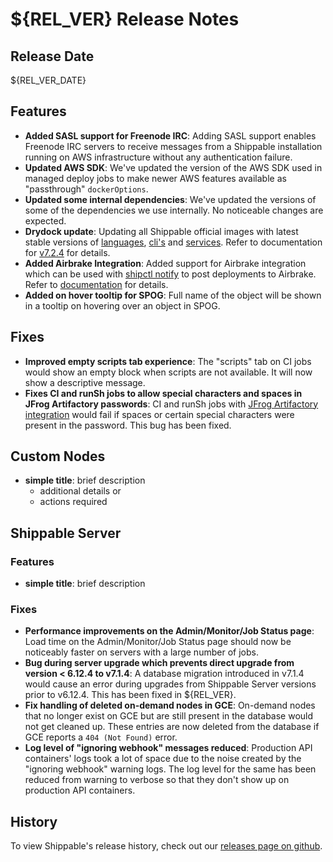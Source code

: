 # ${REL_VER} Release Notes

## Release Date

${REL_VER_DATE}

## Features

- **Added SASL support for Freenode IRC**: Adding SASL support enables Freenode IRC servers to receive messages from a Shippable installation running on AWS infrastructure without any authentication failure.
- **Updated AWS SDK**: We've updated the version of the AWS SDK used in managed deploy jobs to make newer AWS features available as "passthrough" `dockerOptions`.
- **Updated some internal dependencies**: We've updated the versions of some of the dependencies we use internally. No noticeable changes are expected.
- **Drydock update**: Updating all Shippable official images with latest stable versions of [languages](http://docs.shippable.com/platform/runtime/machine-image/language-versions/), [cli's](http://docs.shippable.com/platform/runtime/machine-image/cli-versions/) and [services](http://docs.shippable.com/platform/runtime/machine-image/services-versions/). Refer to documentation
    for [v7.2.4](http://docs.shippable.com/platform/runtime/machine-image/ami-v724/) for details.
- **Added Airbrake Integration**: Added support for Airbrake integration which can be used with [shipctl notify](http://docs.shippable.com/platform/tutorial/workflow/using-shipctl/#notify) to post deployments to Airbrake. Refer to [documentation](http://docs.shippable.com/platform/integration/airBrakeKey/) for details.
- **Added on hover tooltip for SPOG**: Full name of the object will be shown in a tooltip on hovering over an object in SPOG. 
## Fixes

- **Improved empty scripts tab experience**: The "scripts" tab on CI jobs would show an empty block when scripts are not available. It will now show a descriptive message.
- **Fixes CI and runSh jobs to allow special characters and spaces in JFrog Artifactory passwords**: CI and runSh jobs with [JFrog Artifactory integration](http://docs.shippable.com/platform/integration/jfrog-artifactoryKey/) would fail if spaces or certain special characters were present in the password. This bug has been fixed.


## Custom Nodes

- **simple title**: brief description
  - additional details or
  - actions required

## Shippable Server

### Features

- **simple title**: brief description

### Fixes

- **Performance improvements on the Admin/Monitor/Job Status page**: Load time on the Admin/Monitor/Job Status page should now be noticeably faster on servers with a large number of jobs.
- **Bug during server upgrade which prevents direct upgrade from version < 6.12.4 to v7.1.4**: A database migration introduced in v7.1.4 would cause an error during upgrades from Shippable Server versions prior to v6.12.4. This has been fixed in ${REL_VER}.
- **Fix handling of deleted on-demand nodes in GCE**: On-demand nodes that no longer exist on GCE but are still present in the database would not get cleaned up. These entries are now deleted from the database if GCE reports a `404 (Not Found)` error.
- **Log level of "ignoring webhook" messages reduced**: Production API containers' logs took a lot of space due to the noise created by the "ignoring webhook" warning logs. The log level for the same has been reduced from warning to verbose so that they don't show up on production API containers.

## History

To view Shippable's release history, check out our [releases page on github](https://github.com/Shippable/admiral/releases).
